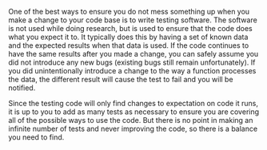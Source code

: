 One of the best ways to ensure you do not mess something up when you make a change to your
code base is to write testing software. The software is not used while doing research, but
is used to ensure that the code does what you expect it to. It typically does this by having
a set of known data and the expected results when that data is used. If the code continues
to have the same results after you made a change, you can safely assume you did not introduce
any new bugs (existing bugs still remain unfortunately). If you did unintentionally introduce
a change to the way a function processes the data, the different result will cause the test
to fail and you will be notified.

Since the testing code will only find changes to expectation on code it runs, it is up to you
to add as many tests as necessary to ensure you are covering all of the possible ways to use the
code. But there is no point in making an infinite number of tests and never improving the code,
so there is a balance you need to find.
